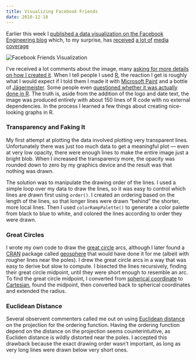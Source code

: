 ```yaml
---
title: Visualizing Facebook Friends
date: 2010-12-18
---
```


Earlier this week I [published a data visualization on the Facebook Engineering blog](http://www.facebook.com/notes/facebook-engineering/visualizing-friendships/469716398919) which, to my surprise, has [received](http://www.economist.com/blogs/dailychart/2010/12/data_visualisation_1) [a lot of](http://blogs.forbes.com/mikeisaac/2010/12/13/what-10-million-facebook-friendships-looks-like-a-data-visualization/?boxes=Homepagechannels) [media](http://www.nbcbayarea.com/news/tech/Facebook-Map-Reveals-Web-of-Connections-111883594.html) [coverage](http://newsfeed.time.com/2010/12/14/tracking-facebook-friendships-creates-a-stunning-global-map/)

![Facebook Friends Visualization](/images/facebook_map.png)

I’ve received a lot comments about the image, many [asking for more details on how I created it](http://www.quora.com/What-data-visualization-software-did-Paul-Butler-use-to-create-the-Facebook-friend-visualization-map-published-on-12-14-10). When I tell people I used [R](http://www.r-project.org/), the reaction I get is roughly what I would expect if I told them I made it with [Microsoft Paint](http://en.wikipedia.org/wiki/Paint_%28software%29) and a bottle of [Jägermeister](http://en.wikipedia.org/wiki/J%C3%A4germeister). Some people even [questioned whether it was actually done in R](http://news.ycombinator.com/item?id=2002859). The truth is, aside from the addition of the logo and date text, the image was produced entirely with about 150 lines of R code with no external dependencies. In the process I learned a few things about creating nice-looking graphs in R.</p>

### Transparency and Faking It

My first attempt at plotting the data involved plotting very transparent lines. Unfortunately there was just too much data to get a meaningful plot — even at very low opacity, there were enough lines to make the entire image just a bright blob. When I increased the transparency more, the opacity was rounded down to zero by my graphics device and the result was that nothing was drawn.

The solution was to manipulate the drawing order of the lines. I used a simple loop over my data to draw the lines, so it was easy to control which lines are drawn first using `order()`. I created an ordering based on the length of the lines, so that longer lines were drawn “behind” the shorter, more local lines. Then I used `colorRampPalette()` to generate a color palette from black to blue to white, and colored the lines according to order they were drawn.

### Great Circles

I wrote my own code to draw the [great circle](http://en.wikipedia.org/wiki/Great_circle) arcs, although I later found a [CRAN](http://cran.r-project.org/) package called [geosphere](http://cran.r-project.org/web/packages/geosphere/index.html) that would have done it for me (albeit with rougher lines near the poles). I drew the great circle arcs in a way that was easy to derive but slow to compute. I bisected the lines recursively, finding their great circle midpoint, until they were short enough to resemble an arc. To find the great circle midpoint, I converted from [spherical coordinate](http://en.wikipedia.org/wiki/Spherical_coordinate_system) to [Cartesian](http://en.wikipedia.org/wiki/Cartesian_coordinate_system), found the midpoint, then converted back to spherical coordinates and extended the radius.

### Euclidean Distance

Several observent commenters called me out on using [Euclidean distance](http://en.wikipedia.org/wiki/Euclidean_distance) on the projection for the ordering function. Having the ordering function depend on the distance on the projection seems counterintuitive, as Eucliden distance is wildly distorted near the poles. I accepted this drawback because the exact drawing order wasn’t important, as long as very long lines were drawn below very short ones.
